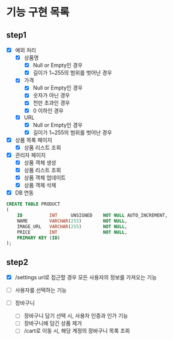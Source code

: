 # 기능 구현 목록

## step1
- [x] 예외 처리
  - [x] 상품명
    - [x] Null or Empty인 경우
    - [x] 길이가 1~255의 범위를 벗어난 경우
  - [x] 가격
    - [x] Null or Empty인 경우
    - [x] 숫자가 아닌 경우
    - [x] 천만 초과인 경우
    - [x] 0 이하인 경우
  - [x] URL
    - [x] Null or Empty인 경우
    - [x] 길이가 1~255의 범위를 벗어난 경우

- [x] 상품 목록 페이지
    - [x] 상품 리스트 조회

- [x] 관리자 페이지
    - [x] 상품 객체 생성
    - [x] 상품 리스트 조회
    - [x] 상품 객체 업데이트
    - [x] 상품 객체 삭제

- [x] DB 연동
```sql
CREATE TABLE PRODUCT
(
    ID          INT     UNSIGNED    NOT NULL AUTO_INCREMENT,
    NAME        VARCHAR(255)        NOT NULL,
    IMAGE_URL   VARCHAR(255)        NOT NULL,
    PRICE       INT                 NOT NULL,
    PRIMARY KEY (ID)
);
```


## step2
- [x] /settings url로 접근할 경우 모든 사용자의 정보를 가져오는 기능
- [ ] 사용자를 선택하는 기능

- [ ] 장바구니
  - [ ] 장바구니 담기 선택 시, 사용자 인증과 인가 기능
  - [ ] 장바구니에 담긴 상품 제거
  - [ ] /cart로 이동 시, 해당 계정의 장바구니 목록 조회
